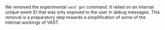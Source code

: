 We removed the experimental `vast get` command. It relied on an internal unique
event ID that was only exposed to the user in debug messages. This removal is a
preparatory step towards a simplification of some of the internal workings of
VAST.
